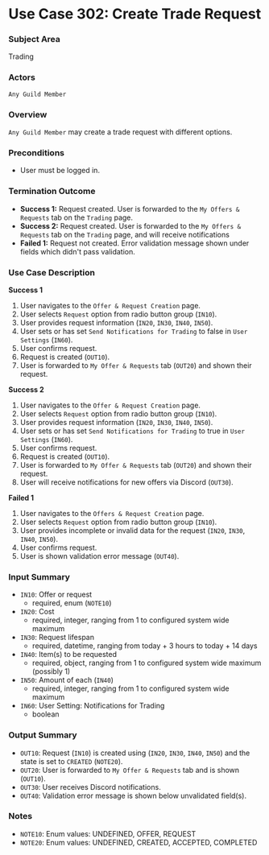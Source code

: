 # Use Case 302: Create Trade Request

### Subject Area
Trading

### Actors
`Any Guild Member`

### Overview
`Any Guild Member` may create a trade request with different options.

### Preconditions
- User must be logged in.

### Termination Outcome
- **Success 1:** Request created. User is forwarded to the `My Offers & Requests` tab on the `Trading` page.
- **Success 2:** Request created. User is forwarded to the `My Offers & Requests` tab on the `Trading` page, and will receive notifications
- **Failed 1:** Request not created. Error validation message shown under fields which didn't pass validation.

### Use Case Description
**Success 1**
1. User navigates to the `Offer & Request Creation` page.
2. User selects `Request` option from radio button group (`IN10`).
3. User provides request information (`IN20`, `IN30`, `IN40`, `IN50`).
4. User sets or has set `Send Notifications for Trading` to false in `User Settings` (`IN60`).
5. User confirms request.
6. Request is created (`OUT10`).
7. User is forwarded to `My Offer & Requests` tab (`OUT20`) and shown their request.

**Success 2**
1. User navigates to the `Offer & Request Creation` page.
2. User selects `Request` option from radio button group (`IN10`).
3. User provides request information (`IN20`, `IN30`, `IN40`, `IN50`).
4. User sets or has set `Send Notifications for Trading` to true in `User Settings` (`IN60`).
5. User confirms request.
6. Request is created (`OUT10`).
7. User is forwarded to `My Offer & Requests` tab (`OUT20`) and shown their request.
8. User will receive notifications for new offers via Discord (`OUT30`).

**Failed 1**
1. User navigates to the `Offers & Request Creation` page.
2. User selects `Request` option from radio button group (`IN10`).
3. User provides incomplete or invalid data for the request (`IN20`, `IN30`, `IN40`, `IN50`).
4. User confirms request.
5. User is shown validation error message (`OUT40`).

### Input Summary
- `IN10`: Offer or request
	- required, enum (`NOTE10`)
- `IN20`: Cost
	- required, integer, ranging from 1 to configured system wide maximum
- `IN30`: Request lifespan
	- required, datetime, ranging from today + 3 hours to today + 14 days
- `IN40`: Item(s) to be requested
	- required, object, ranging from 1 to configured system wide maximum (possibly 1)
- `IN50`: Amount of each (`IN40`)
	- required, integer, ranging from 1 to configured system wide maximum
- `IN60`: User Setting: Notifications for Trading
	- boolean

### Output Summary
- `OUT10`: Request (`IN10`) is created using (`IN20`, `IN30`, `IN40`, `IN50`) and the state is set to `CREATED` (`NOTE20`).
- `OUT20`: User is forwarded to `My Offer & Requests` tab and is shown (`OUT10`).
- `OUT30`: User receives Discord notifications.
- `OUT40`: Validation error message is shown below unvalidated field(s).

### Notes
- `NOTE10`: Enum values: UNDEFINED, OFFER, REQUEST
- `NOTE20`: Enum values: UNDEFINED, CREATED, ACCEPTED, COMPLETED